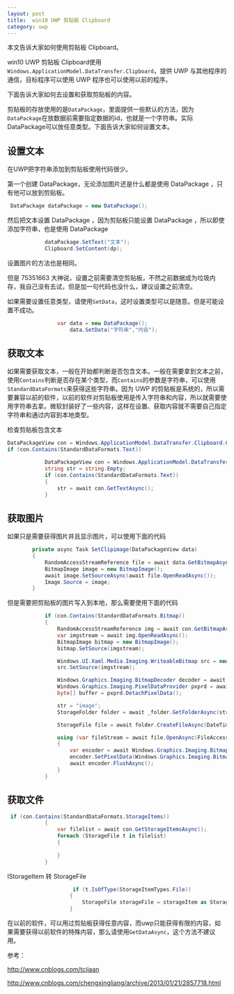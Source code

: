 ```yaml
---
layout: post
title:  win10 UWP 剪贴板 Clipboard 
category: uwp 
---
```


本文告诉大家如何使用剪贴板 Clipboard。
<!--more-->

<div id="toc"></div>

win10 UWP 剪贴板 Clipboard使用`Windows.ApplicationModel.DataTransfer.Clipboard`，提供 UWP 与其他程序的通信，目标程序可以使用 UWP 程序也可以使用以前的程序。

下面告诉大家如何去设置和获取剪贴板的内容。

剪贴板的存放使用的是`DataPackage`，里面提供一些默认的方法，因为`DataPackage`在放数据前需要指定数据的id，也就是一个字符串。实际DataPackage可以放任意类型。下面告诉大家如何设置文本。

## 设置文本

在UWP把字符串添加到剪贴板使用代码很少。

第一个创建 DataPackage，无论添加图片还是什么都是使用 DataPackage ，只有他可以放到剪贴板。

```csharp
 DataPackage dataPackage = new DataPackage();
```

然后把文本设置 DataPackage ，因为剪贴板只能设置 DataPackage ，所以即使添加字符串，也是使用 DataPackage

```csharp
            dataPackage.SetText("文本");
            Clipboard.SetContent(dp);
```

设置图片的方法也是相同。

但是 75351663 大神说，设置之前需要清空剪贴板，不然之前数据成为垃圾内存，我自己没有去试，但是加一句代码也没什么，建议设置之前清空。

如果需要设置任意类型，请使用`SetData`，这时设置类型可以是随意。但是可能设置不成功。

```csharp
                var data = new DataPackage();
                    data.SetData("字符串","内容");
```

## 获取文本

如果需要获取文本，一般在开始都判断是否包含文本。一般在需要拿到文本之前，使用`Contains`判断是否存在某个类型，而`Contains`的参数是字符串，可以使用`StandardDataFormats`来获得这些字符串。因为 UWP 的剪贴板是系统的，所以需要兼容以前的软件，以前的软件对剪贴板使用是传入字符串和内容，所以就需要使用字符串去拿。微软封装好了一些内容，这样在设置、获取内容就不需要自己指定字符串和通过内容到本地类型。

检查剪贴板包含文本

```csharp
DataPackageView con = Windows.ApplicationModel.DataTransfer.Clipboard.GetContent();
if (con.Contains(StandardDataFormats.Text))
```

```csharp
            DataPackageView con = Windows.ApplicationModel.DataTransfer.Clipboard.GetContent();
            string str = string.Empty;
            if (con.Contains(StandardDataFormats.Text))
            {
                str = await con.GetTextAsync();
            }
```

## 获取图片

如果只是需要获得图片并且显示图片，可以使用下面的代码

```csharp
        private async Task SetClipimage(DataPackageView data)
        {
            RandomAccessStreamReference file = await data.GetBitmapAsync();
            BitmapImage image = new BitmapImage();
            await image.SetSourceAsync(await file.OpenReadAsync());
            Image.Source = image;
        }
```

但是需要把剪贴板的图片写入到本地，那么需要使用下面的代码

```csharp
            if (con.Contains(StandardDataFormats.Bitmap))
            {
                RandomAccessStreamReference img = await con.GetBitmapAsync();
                var imgstream = await img.OpenReadAsync();
                BitmapImage bitmap = new BitmapImage();
                bitmap.SetSource(imgstream);

                Windows.UI.Xaml.Media.Imaging.WriteableBitmap src = new Windows.UI.Xaml.Media.Imaging.WriteableBitmap(bitmap.PixelWidth, bitmap.PixelHeight);
                src.SetSource(imgstream);

                Windows.Graphics.Imaging.BitmapDecoder decoder = await Windows.Graphics.Imaging.BitmapDecoder.CreateAsync(imgstream);
                Windows.Graphics.Imaging.PixelDataProvider pxprd = await decoder.GetPixelDataAsync(Windows.Graphics.Imaging.BitmapPixelFormat.Bgra8, Windows.Graphics.Imaging.BitmapAlphaMode.Straight, new Windows.Graphics.Imaging.BitmapTransform(), Windows.Graphics.Imaging.ExifOrientationMode.RespectExifOrientation, Windows.Graphics.Imaging.ColorManagementMode.DoNotColorManage);
                byte[] buffer = pxprd.DetachPixelData();

                str = "image";
                StorageFolder folder = await _folder.GetFolderAsync(str);

                StorageFile file = await folder.CreateFileAsync(DateTime.Now.Year.ToString() + DateTime.Now.Month.ToString() + DateTime.Now.Day.ToString() + DateTime.Now.Hour.ToString() + DateTime.Now.Minute.ToString() + ".png", CreationCollisionOption.GenerateUniqueName);

                using (var fileStream = await file.OpenAsync(FileAccessMode.ReadWrite))
                {
                    var encoder = await Windows.Graphics.Imaging.BitmapEncoder.CreateAsync(Windows.Graphics.Imaging.BitmapEncoder.PngEncoderId, fileStream);
                    encoder.SetPixelData(Windows.Graphics.Imaging.BitmapPixelFormat.Bgra8, Windows.Graphics.Imaging.BitmapAlphaMode.Straight, decoder.PixelWidth, decoder.PixelHeight, decoder.DpiX, decoder.DpiY, buffer);
                    await encoder.FlushAsync();
                }
            }
```

## 获取文件

```csharp
 if (con.Contains(StandardDataFormats.StorageItems))
            {
                var filelist = await con.GetStorageItemsAsync();
                foreach (StorageFile t in filelist)
                {
                    
                }
            }
```

IStorageItem 转 StorageFile

```csharp
                     if (t.IsOfType(StorageItemTypes.File))
                    {
                        StorageFile storageFile = storageItem as StorageFile;  
                    }
```

在以前的软件，可以用过剪贴板获得任意内容，而uwp只能获得有限的内容，如果需要获得以前软件的特殊内容，那么请使用`GetDataAsync`，这个方法不建议用。

参考：

http://www.cnblogs.com/tcjiaan

http://www.cnblogs.com/chengxingliang/archive/2013/01/21/2857718.html



